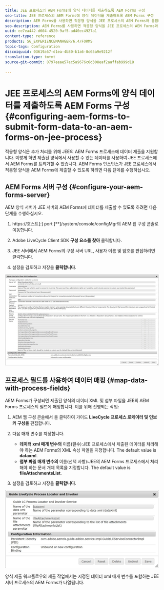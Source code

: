 ```yaml
---
title: JEE 프로세스의 AEM Forms에 양식 데이터를 제출하도록 AEM Forms 구성
seo-title: JEE 프로세스의 AEM Forms에 양식 데이터를 제출하도록 AEM Forms 구성
description: AEM Forms를 사용하면 적응형 양식을 JEE 프로세스의 AEM Forms와 통합하여 양식 데이터를 처리할 수 있습니다.
seo-description: AEM Forms를 사용하면 적응형 양식을 JEE 프로세스의 AEM Forms와 통합하여 양식 데이터를 처리할 수 있습니다.
uuid: ee7ea442-d604-4520-9af5-ad40ec4927a1
content-type: reference
products: SG_EXPERIENCEMANAGER/6.4/FORMS
topic-tags: Configuration
discoiquuid: 03619a67-d1ea-4b80-b1a6-0c65a9e9212f
translation-type: tm+mt
source-git-commit: 0797eeae57ac5a9676c6d308eaf2aaffab999d18

---
```



# JEE 프로세스의 AEM Forms에 양식 데이터를 제출하도록 AEM Forms 구성 {#configuring-aem-forms-to-submit-form-data-to-an-aem-forms-on-jee-process}

적응형 양식은 추가 처리를 위해 JEE의 AEM Forms 프로세스에 데이터 제출을 지원합니다. 이렇게 하면 제출된 양식에서 사용할 수 있는 데이터를 사용하여 JEE 프로세스에서 AEM Forms를 트리거할 수 있습니다. AEM Forms 인스턴스가 JEE 프로세스에서 적응형 양식을 AEM Forms에 제출할 수 있도록 하려면 다음 단계를 수행하십시오.

## AEM Forms 서버 구성 {#configure-your-aem-forms-server}

AEM 양식 서버가 JEE 서버의 AEM Forms에 데이터를 제출할 수 있도록 하려면 다음 단계를 수행하십시오.

1. https://호스트&#x200B;[*:*] port [**]/system/console/configMgr의 AEM 웹 구성 콘솔로 이동합니다.

1. Adobe LiveCycle Client SDK **구성 요소를 찾아** 클릭합니다.
1. JEE 서버에서 AEM Forms의 구성 서버 URL, 사용자 이름 및 암호를 편집하려면 클릭합니다.
1. 설정을 검토하고 저장을 **클릭합니다**.

![Adobe LiveCycle Client SDK 구성](assets/clientsdkconfiguration.jpg)

## 프로세스 필드를 사용하여 데이터 매핑 {#map-data-with-process-fields}

AEM Forms가 구성되면 제출된 양식의 데이터 XML 및 첨부 파일을 JEE의 AEM Forms 프로세스의 필드에 매핑합니다. 이를 위해 진행되는 작업:

1. AEM 웹 구성 콘솔에서 을 클릭하여 가이드 **LiveCycle 프로세스 로케이터 및 인보커 구성을** 편집합니다.
1. 다음 매개 변수를 지정합니다.

   * **데이터 xml 매개 변수의** 이름(필수):JEE 프로세스에서 제출된 데이터를 처리해야 하는 AEM Forms의 XML 속성 파일을 지정합니다. The default value is **dataxml**.
   * **첨부 파일 매개 변수의** 이름(선택 사항):JEE의 AEM Forms 프로세스에서 처리해야 하는 문서 개체 목록을 지정합니다. The default value is **fileAttachmentsList**.

1. 설정을 검토하고 저장을 **클릭합니다**.

![가이드 LiveCycle Process Locator 및 Invoker](assets/test3.jpg)

양식 제출 워크플로우의 제출 작업에서는 지정된 데이터 xml 매개 변수를 포함하는 JEE 서버 프로세스의 AEM Forms가 나열됩니다.
